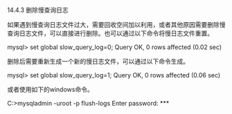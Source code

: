 #### 
  14.4.3 删除慢查询日志


如果遇到慢查询日志文件过大，需要回收空间加以利用，或者其他原因需要删除慢查询日志文件，可以直接进行删除。也可以通过以下命令将慢日志文件重置。

&#13;
    mysql> set global slow_query_log=0;&#13;
    Query OK, 0 rows affected (0.02 sec)&#13;

删除后需要重新生成一个新的慢日志文件，可以通过以下命令生成。

&#13;
    mysql> set global slow_query_log=1;&#13;
    Query OK, 0 rows affected (0.06 sec)&#13;

或者使用如下的windows命令。

&#13;
    C:\>mysqladmin -uroot -p flush-logs&#13;
    Enter password: ***&#13;


